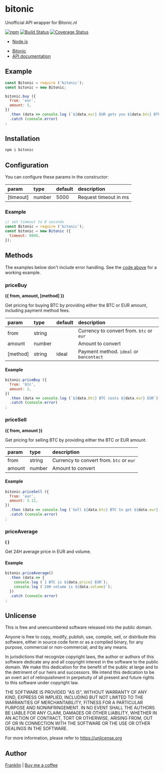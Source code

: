 # bitonic

Unofficial API wrapper for Bitonic.nl

[![npm](https://img.shields.io/npm/v/bitonic.svg?maxAge=3600)](https://github.com/fvdm/nodejs-bitonic/blob/master/CHANGELOG.md)
[![Build Status](https://github.com/fvdm/nodejs-bitonic/actions/workflows/node.js.yml/badge.svg?branch=master)](https://github.com/fvdm/nodejs-bitonic/actions/workflows/node.js.yml)
[![Coverage Status](https://coveralls.io/repos/github/fvdm/nodejs-bitonic/badge.svg?branch=master)](https://coveralls.io/github/fvdm/nodejs-bitonic?branch=master)

+ [Node.js](https://nodejs.org)
* [Bitonic](https://bitonic.nl)
* [API documentation](https://bitonic.nl/api)


## Example

```js
const Bitonic = require ('bitonic');
const bitonic = new Bitonic;

bitonic.buy ({
  from: 'eur',
  amount: 5,
})
  .then (data => console.log (`${data.eur} EUR gets you ${data.btc} BTC`))
  .catch (console.error)
;
```


## Installation

```sh
npm i bitonic
```


## Configuration

You can configure these params in the constructor:

param     | type   | default | description
:---------|:-------|:--------|:-----------
[timeout] | number | 5000    | Request timeout in ms


### Example

```js
// set timeout to 8 seconds
const Bitonic = require ('bitonic');
const bitonic = new Bitonic ({
  timeout: 8000,
});
```


## Methods

The examples below don't include error handling.
See the [code above](#example) for a working example.

### priceBuy
**({ from, amount, [method] })**

Get pricing for buying BTC by providing either the
BTC or EUR amount, including payment method fees.

param    | type     | default | description
:--------|:---------|:--------|:---------------
from     | string   |         | Currency to convert from. `btc` or `eur`
amount   | number   |         | Amount to convert
[method] | string   | ideal   | Payment method. `ideal` or `bancontact`


#### Example

```js
bitonic.priceBuy ({
  from: 'btc',
  amount: 2,
})
  .then (data => console.log (`${data.btc} BTC costs ${data.eur} EUR`))
  .catch (console.error)
;
```


### priceSell
**({ from, amount })**

Get pricing for selling BTC by providing either the
BTC or EUR amount.

param    | type     | description
:--------|:---------|:-------------------------
from     | string   | Currency to convert from. `btc` or `eur`
amount   | number   | Amount to convert


#### Example

```js
bitonic.priceSell ({
  from: 'eur',
  amount: 5.12,
})
  .then (data => console.log (`Sell ${data.btc} BTC to get ${data.eur} EUR`))
  .catch (console.error)
;
```


### priceAverage
**( )**

Get 24H average price in EUR and volume.


#### Example

```js
bitonic.priceAverage()
  .then (data => {
    console.log (`1 BTC is ${data.price} EUR`);
    console.log (`24H volume is ${data.volume}`);
  })
  .catch (console.error)
;
```


## Unlicense

This is free and unencumbered software released into the public domain.

Anyone is free to copy, modify, publish, use, compile, sell, or
distribute this software, either in source code form or as a compiled
binary, for any purpose, commercial or non-commercial, and by any
means.

In jurisdictions that recognize copyright laws, the author or authors
of this software dedicate any and all copyright interest in the
software to the public domain. We make this dedication for the benefit
of the public at large and to the detriment of our heirs and
successors. We intend this dedication to be an overt act of
relinquishment in perpetuity of all present and future rights to this
software under copyright law.

THE SOFTWARE IS PROVIDED "AS IS", WITHOUT WARRANTY OF ANY KIND,
EXPRESS OR IMPLIED, INCLUDING BUT NOT LIMITED TO THE WARRANTIES OF
MERCHANTABILITY, FITNESS FOR A PARTICULAR PURPOSE AND NONINFRINGEMENT.
IN NO EVENT SHALL THE AUTHORS BE LIABLE FOR ANY CLAIM, DAMAGES OR
OTHER LIABILITY, WHETHER IN AN ACTION OF CONTRACT, TORT OR OTHERWISE,
ARISING FROM, OUT OF OR IN CONNECTION WITH THE SOFTWARE OR THE USE OR
OTHER DEALINGS IN THE SOFTWARE.

For more information, please refer to <https://unlicense.org>


## Author

[Franklin](https://fvdm.com)
| [Buy me a coffee](https://fvdm.com/donating/)
